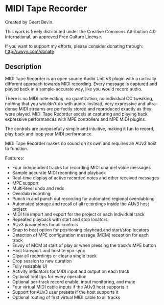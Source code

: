 # MIDI Tape Recorder

Created by Geert Bevin.

This work is freely distributed under the Creative Commons Attribution 4.0 International, an approved Free Culture License.

If you want to support my efforts, please consider donating through:
http://uwyn.com/donate

## Description

MIDI Tape Recorder is an open source Audio Unit v3 plugin with a radically different approach towards MIDI recording. Every message is captured and played back in a sample-accurate way, like you would record audio.

There is no MIDI note editing, no quantization, no individual CC tweaking, nothing that you wouldn't do with audio. Instead, very expressive and ultra-dense MIDI streams are perfectly stored and reproduced exactly as they were played. MIDI Tape Recorder excels at capturing and playing back expressive performances with MPE controllers and MPE MIDI plugins.

The controls are purposefully simple and intuitive, making it fun to record, play back and loop your MIDI performance.

MIDI Tape Recorder makes no sound on its own and requires an AUv3 host to function.

Features:

* Four independent tracks for recording MIDI channel voice messages
* Sample accurate MIDI recording and playback
* Real-time display of active recorded notes and other received messages
* MPE support
* Multi-level undo and redo
* Overdub recording
* Punch in and punch out recording for automated regional overdubbing
* Automated storage and recall of all recordings inside the AUv3 host project
* MIDI file import and export for the project or each individual track
* Repeated playback with start and stop locators
* AUv3 parameters for all controls
* Snap to beat option for positioning playhead and start/stop locators
* Detection of MPE configuration message (MCM) reception for each track
* Envoy of MCM at start of play or when pressing the track's MPE button
* Host transport and host tempo sync
* Clear all recordings or clear a single track
* Crop session to new duration
* Fully resizable UI
* Activity indicators for MIDI input and output on each track
* Optional tool tips for every operation
* Optional per-track record enable, input monitoring, and mute
* Four virtual MIDI cable inputs if the AUv3 host supports it
* Support for AUv3 user presets if the host supports it
* Optional routing of first virtual MIDI cable to all tracks